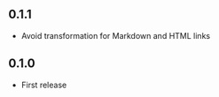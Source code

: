 0.1.1
-----------

- Avoid transformation for Markdown and HTML links

0.1.0
-----------

- First release
